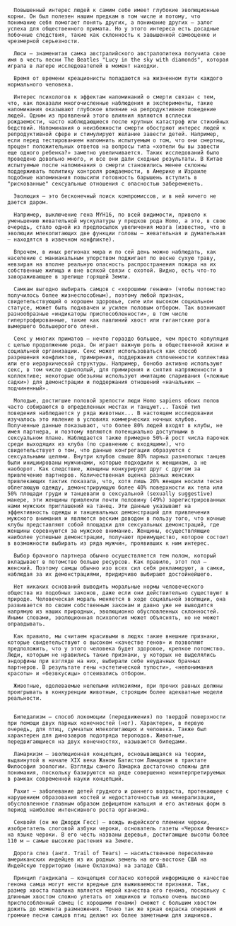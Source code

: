       Повышенный интерес людей к самим себе имеет глубокие эволюционные корни. Он был полезен нашим предкам в том числе и потому, что понимание себя помогает понять других, а понимание других — залог успеха для общественного примата. Но у этого интереса есть досадные побочные следствия, такие как склонность к завышенной самооценке и чрезмерной серьезности.

      Люси – знаменитая самка австралийского австралопитека получила свое имя в честь песни The Beatles "Lucy in the sky with diamonds", которая играла в лагере исследователей в момент находки.

      Время от времени креационисты попадаются на жизненном пути каждого нормального человека.

      Интерес психологов к эффектам напоминаний о смерти связан с тем, что, как показали многочисленные наблюдения и эксперименты, такие напоминания оказывают глубокое влияние на репродуктивное поведение людей. Одним из проявлений этого влияния являются всплески рождаемости, часто наблюдающиеся после крупных катастроф или стихийных бедствий. Напоминания о неизбежности смерти обостряют интерес людей к репродуктивной сфере и стимулируют желание завести детей. Например, если перед тестированием напомнить испытуемым о том, что они смертны, процент положительных ответов на вопросы типа «хотели бы вы завести еще одного ребенка?» заметно увеличивается. Таких исследований было проведено довольно много, и все они дали сходные результаты. В Китае испытуемые после напоминания о смерти становились менее склонны поддерживать политику контроля рождаемости, в Америке и Израиле подобные напоминания повысили готовность барышень вступить в "рискованные" сексуальные отношения с опасностью забеременеть.

      Эволюция – это бесконечный поиск компромиссов, и в ней ничего не дается даром.

      Например, выключение гена MYH16, по всей видимости, привело к уменьшению жевательной мускулатуры у предков рода Homo, а это, в свою очередь, стало одной из предпосылок увеличения мозга (известно, что в эволюции млекопитающих две функции головы – жевательная и думательная – находятся в извечном конфликте).

      Впрочем, в иных регионах мира и по сей день можно наблюдать, как население с маниакальным упорством поджигает по весне сухую траву, невзирая на вполне реальную опасность распространения пожара на их собственные жилища и вне всякой связи с охотой. Видно, есть что-то завораживающее в зрелище горящей Земли.

      Самкам выгодно выбирать самцов с «хорошими генами» (чтобы потомство получилось более жизнеспособным), поэтому любой признак, свидетельствующий о хорошем здоровье, силе или высоком социальном статусе, может быть подхвачен и усилен половым отбором. Так возникают разнообразные «индикаторы приспособленности», в том числе гипертрофированные, такие как павлиний хвост или гигантские рога вымершего большерогого оленя.

      Секс у многих приматов – нечто гораздо большее, чем просто копуляция с целью продолжению рода. Он играет важную роль в общественной жизни и социальной организации. Секс может использоваться как способ разрешения конфликтов, примирения, поддержания сплоченности коллектива или его иерархической структуры. Например, бонобо активно используют секс, в том числе однополый, для примирения и снятия напряженности в коллективе; некоторые обезьяны используют имитацию спаривания («ложные садки») для демонстрации и поддержания отношений «начальник – подчиненный».

      Молодые, достигшие половой зрелости люди Homo sapiens обоих полов часто собираются в определенных местах и танцуют... Такой тип поведения наблюдается у ряда животных... В настоящем исследовании изучалось это явление в условиях коммерческих ночных клубов. Полученные данные показывают, что более 80% людей входят в клубы, не имея партнера, и поэтому являются потенциально доступными в сексуальном плане. Наблюдается также примерно 50%-й рост числа парочек среди выходящих из клуба (по сравнению с входящими), что свидетельствует о том, что данные конгрегации образуются с сексуальными целями. Внутри клубов свыше 80% парных разнополых танцев были инициированы мужчинами, которые подходили к женщинам, а не наоборот. Как следствие, женщины конкурируют друг с другом за привлечение партнеров. Количественная оценка разных женских привлекающих тактик показала, что, хотя лишь 20% женщин носили тесно облегающую одежду, демонстрирующую более 40% поверхности их тела или 50% площади груди и танцевали в сексуальной (sexually suggestive) манере, эти женщины привлекли почти половину (49%) зарегистрированных нами мужских приглашений на танец. Эти данные указывают на эффективность одежды и танцевальных демонстраций для привлечения мужского внимания и являются веским доводом в пользу того, что ночные клубы представляют собой площадки для сексуальных демонстраций, где женщины соревнуются за мужское внимание. Женщины, осуществляющие наиболее успешные демонстрации, получают преимущество, которое состоит в возможности выбирать из ряда мужчин, проявивших к ним интерес.

      Выбор брачного партнера обычно осуществляется тем полом, который вкладывает в потомство больше ресурсов. Как правило, этот пол – женский. Поэтому самцы обычно изо всех сил себя рекламируют, а самки, наблюдая за их демонстрациями, придирчиво выбирают достойнейшего.

      Нет никаких оснований выводить моральные нормы человеческого общества из подобных законов, даже если они действительно существуют в природе. Человеческая мораль меняется в ходе социальной эволюции, она развивается по своим собственным законам и давно уже не выводится напрямую из наших природных, эволюционно обусловленных склонностей. Иными словами, эволюционная психология может объяснять, но не может оправдывать.

      Как правило, мы считаем красивыми в людях такие внешние признаки, которые свидетельствуют о высоком «качестве генов» и позволяют предположить, что у этого человека будет здоровое, крепкое потомство. Люди, которым не нравились такие признаки, у которых не выделялись эндорфины при взгляде на них, выбирали себе неудачных брачных партнеров. В результате гены «эстетической тупости», «непонимания красоты» и «безвкусицы» отсеивались отбором.

      Животные, одолеваемые нелепыми иллюзиями, при прочих равных должны проигрывать в конкуренции животным, строящим более адекватные модели реальности.


      Бипедализм – способ локомоции (передвижения) по твердой поверхности при помощи двух парных конечностей (ног). Характерен, в первую очередь, для птиц, сумчатых млекопитающих и человека. Также был характерен для динозавров подотряда тероподов. Животные, передвигающиеся на двух конечностях, называются бипедами.
      
      Ламаркизм – эволюционная концепция, основывающаяся на теории, выдвинутой в начале XIX века Жаном Батистом Ламарком в трактате Философия зоологии. Взгляды самого Ламарка достаточно сложны для понимания, поскольку базируются на ряде совершенно неинтерпретируемых в рамках современной науки концепций.

      Рахит – заболевание детей грудного и раннего возраста, протекающее с нарушением образования костей и недостаточностью их минерализации, обусловленное главным образом дефицитом кальция и его активных форм в период наиболее интенсивного роста организма.

      Секвойя (он же Джордж Гесс) – вождь индейского племени чероки, изобретатель слоговой азбуки чероки, основатель газеты «Чероки Феникс» на языке чероки. В его честь названы деревья, достигающие высоты более 110 м – самые высокие растения на Земле.

      Дорога слез (англ. Trail of Tears) – насильственное переселение американских индейцев из их родных земель на юго-востоке США на Индейскую территорию (ныне Оклахома) на западе США.

      Принцип гандикапа – концепция согласно которой информацию о качестве генома самца могут нести вредные для выживаемости признаки. Так, размер хвоста павлина является мерой качества его генома, поскольку с длинным хвостом сложно улетать от хищников и только очень высоко приспособленный самец (с хорошими генами) сможет с большим хвостом дожить до момента размножения. Точно так же яркая окраска оперения и громкие песни самцов птиц делают их более заметными для хищников.
      
